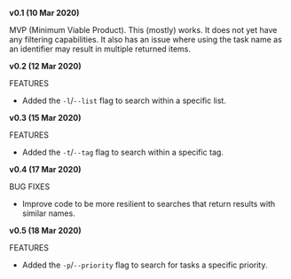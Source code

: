 
**v0.1 (10 Mar 2020)**

MVP (Minimum Viable Product). This (mostly) works. It does not yet have any filtering capabilities. It also has an issue where using the task name as an identifier may result in multiple returned items.

**v0.2 (12 Mar 2020)**

FEATURES

* Added the `-l`/`--list` flag to search within a specific list.

**v0.3 (15 Mar 2020)**

FEATURES

* Added the `-t`/`--tag` flag to search within a specific tag.

**v0.4 (17 Mar 2020)**

BUG FIXES

* Improve code to be more resilient to searches that return results with similar names. 

**v0.5 (18 Mar 2020)**

FEATURES

* Added the `-p`/`--priority` flag to search for tasks a specific priority.
